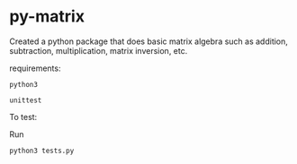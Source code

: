 # py-matrix

Created a python package that does basic matrix algebra such as addition, subtraction, multiplication, matrix inversion, etc.

requirements:

`python3`

`unittest`

To test:

Run  

`python3 tests.py`